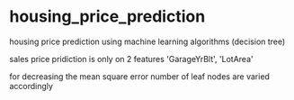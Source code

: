 # housing_price_prediction
housing price prediction using machine learning  algorithms (decision tree)

sales price pridiction is only on 2 features 'GarageYrBlt', 'LotArea' 

for decreasing the mean square error number of leaf nodes are varied accordingly
